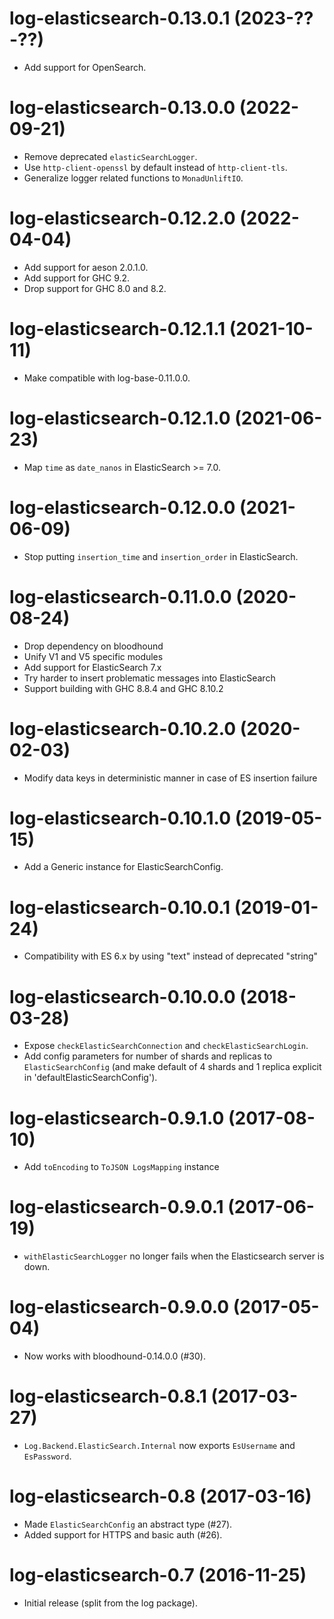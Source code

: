 # log-elasticsearch-0.13.0.1 (2023-??-??)
* Add support for OpenSearch.

# log-elasticsearch-0.13.0.0 (2022-09-21)
* Remove deprecated `elasticSearchLogger`.
* Use `http-client-openssl` by default instead of `http-client-tls`.
* Generalize logger related functions to `MonadUnliftIO`.

# log-elasticsearch-0.12.2.0 (2022-04-04)
* Add support for aeson 2.0.1.0.
* Add support for GHC 9.2.
* Drop support for GHC 8.0 and 8.2.

# log-elasticsearch-0.12.1.1 (2021-10-11)
* Make compatible with log-base-0.11.0.0.

# log-elasticsearch-0.12.1.0 (2021-06-23)
* Map `time` as `date_nanos` in ElasticSearch >= 7.0.

# log-elasticsearch-0.12.0.0 (2021-06-09)
* Stop putting `insertion_time` and `insertion_order` in ElasticSearch.

# log-elasticsearch-0.11.0.0 (2020-08-24)
* Drop dependency on bloodhound
* Unify V1 and V5 specific modules
* Add support for ElasticSearch 7.x
* Try harder to insert problematic messages into ElasticSearch
* Support building with GHC 8.8.4 and GHC 8.10.2

# log-elasticsearch-0.10.2.0 (2020-02-03)
* Modify data keys in deterministic manner in case of ES insertion failure

# log-elasticsearch-0.10.1.0 (2019-05-15)
* Add a Generic instance for ElasticSearchConfig.

# log-elasticsearch-0.10.0.1 (2019-01-24)
* Compatibility with ES 6.x by using "text" instead of deprecated "string"

# log-elasticsearch-0.10.0.0 (2018-03-28)
* Expose `checkElasticSearchConnection` and `checkElasticSearchLogin`.
* Add config parameters for number of shards and replicas to
  `ElasticSearchConfig` (and make default of 4 shards and 1 replica
  explicit in 'defaultElasticSearchConfig').

# log-elasticsearch-0.9.1.0 (2017-08-10)
* Add `toEncoding` to `ToJSON LogsMapping` instance

# log-elasticsearch-0.9.0.1 (2017-06-19)
* `withElasticSearchLogger` no longer fails when the Elasticsearch
  server is down.

# log-elasticsearch-0.9.0.0 (2017-05-04)
* Now works with bloodhound-0.14.0.0 (#30).

# log-elasticsearch-0.8.1 (2017-03-27)
* `Log.Backend.ElasticSearch.Internal` now exports `EsUsername` and
  `EsPassword`.

# log-elasticsearch-0.8 (2017-03-16)
* Made `ElasticSearchConfig` an abstract type (#27).
* Added support for HTTPS and basic auth (#26).

# log-elasticsearch-0.7 (2016-11-25)
* Initial release (split from the log package).
